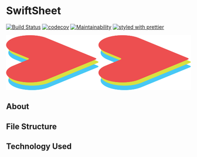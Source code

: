 # SwiftSheet 
[![Build Status](https://travis-ci.org/Alek-S/SwiftSheet.svg?branch=master)](https://travis-ci.org/Alek-S/SwiftSheet)
[![codecov](https://codecov.io/gh/Alek-S/SwiftSheet/branch/master/graph/badge.svg)](https://codecov.io/gh/Alek-S/SwiftSheet)
[![Maintainability](https://api.codeclimate.com/v1/badges/b59006c218534a51e024/maintainability)](https://codeclimate.com/github/Alek-S/SwiftSheet/maintainability)
[![styled with prettier](https://img.shields.io/badge/styled_with-prettier-ff69b4.svg)](https://github.com/prettier/prettier)


<img src="./dist/assets/images/logo.svg" width="100%" height="150" alt="logo">

## About


## File Structure


## Technology Used
